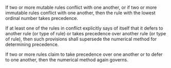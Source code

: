 If two or more mutable rules conflict with one another, or if two or more
immutable rules conflict with one another, then the rule with the lowest ordinal
number takes precedence.

If at least one of the rules in conflict explicitly says of itself that it defers
to another rule (or type of rule) or takes precedence over another rule (or type
of rule), then such provisions shall supersede the numerical method for
determining precedence.

If two or more rules claim to take precedence over one another or to defer to
one another, then the numerical method again governs.
